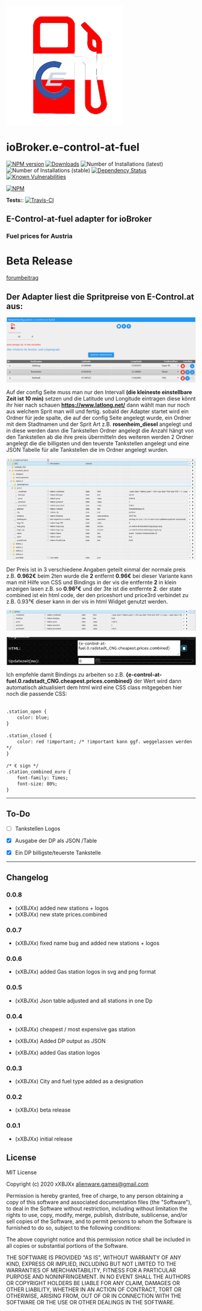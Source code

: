 ![Logo](admin/e-control-at-fuel.png)

# ioBroker.e-control-at-fuel

[![NPM version](http://img.shields.io/npm/v/iobroker.e-control-at-fuel.svg)](https://www.npmjs.com/package/iobroker.e-control-at-fuel)
[![Downloads](https://img.shields.io/npm/dm/iobroker.e-control-at-fuel.svg)](https://www.npmjs.com/package/iobroker.e-control-at-fuel)
![Number of Installations (latest)](http://iobroker.live/badges/e-control-at-fuel-installed.svg)
![Number of Installations (stable)](http://iobroker.live/badges/e-control-at-fuel-stable.svg)
[![Dependency Status](https://img.shields.io/david/xXBJXx/iobroker.e-control-at-fuel.svg)](https://david-dm.org/xXBJXx/iobroker.e-control-at-fuel)
[![Known Vulnerabilities](https://snyk.io/test/github/xXBJXx/ioBroker.e-control-at-fuel/badge.svg)](https://snyk.io/test/github/xXBJXx/ioBroker.e-control-at-fuel)

[![NPM](https://nodei.co/npm/iobroker.e-control-at-fuel.png?downloads=true)](https://nodei.co/npm/iobroker.e-control-at-fuel/)

**Tests:**: [![Travis-CI](http://img.shields.io/travis/xXBJXx/ioBroker.e-control-at-fuel/master.svg)](https://travis-ci.org/xXBJXx/ioBroker.e-control-at-fuel)

## E-Control-at-fuel adapter for ioBroker

### Fuel prices for Austria

# Beta Release

[forumbeitrag](https://forum.iobroker.net/topic/33033/e-control-at-fuel-kraftstoffpreise-f%C3%BCr-%C3%B6sterreich)

## Der Adapter liest die Spritpreise von E-Control.at aus:

![config](admin/config.png)

Auf der config Seite muss man nur den Intervall **(die kleineste einstellbare Zeit ist 10 min)** setzen und die Latitude und Longitude eintragen diese könnt ihr hier nach schauen **https://www.latlong.net/** dann wählt man nur noch aus welchem Sprit man will und fertig.
sobald der Adapter startet wird ein Ordner für jede spalte, die auf der config Seite angelegt wurde, ein Ordner mit dem Stadtnamen und der Sprit Art z.B. **rosenheim_diesel** angelegt und in diese werden dann die Tankstellen Ordner angelegt die Anzahl hängt von den Tankstellen ab die ihre preis übermitteln des weiteren werden 2 Ordner angelegt die die billigsten und den teuerste Tankstellen angelegt und eine JSON Tabelle für alle Tankstellen die im Ordner angelegt wurden.

![config](admin/objects.png)

Der Preis ist in 3 verschiedene Angaben geteilt einmal der normale preis z.B. **0.962€** beim 2ten wurde die **2** entfernt **0.96€** bei dieser Variante kann man mit Hilfe von CSS und Bindings in der vis die entfernte **2** in klein anzeigen lasen z.B. so **0.96²€** und der 3te ist die entfernte **2**.
der state combined ist ein html code, der den priceshort und price3rd verbindet zu z.B. 0.93³€ dieser kann in der vis in html Widget genutzt werden.

![config](admin/price.png)

![config](admin/html-widget.png)

Ich empfehle damit Bindings zu arbeiten so z.B. **{e-control-at-fuel.0.radstadt_CNG.cheapest.prices.combined}** der Wert wird dann automatisch aktualisiert
dem html wird eine CSS class mitgegeben hier noch die passende CSS:

```

.station_open {
    color: blue;
}

.station_closed {
    color: red !important; /* !important kann ggf. weggelassen werden */
}

/* € sign */
.station_combined_euro {
    font-family: Times;
    font-size: 80%;
}

```

_____________________

## To-Do

* [ ] Tankstellen Logos

* [x] Ausgabe der DP als JSON /Table

* [x] Ein DP billigste/teuerste Tankstelle

____________________________

## Changelog

### 0.0.8

* (xXBJXx) added new stations + logos
* (xXBJXx) new state prices.combined

### 0.0.7

* (xXBJXx) fixed name bug and added new stations + logos

### 0.0.6

* (xXBJXx) added Gas station logos in svg and png format

### 0.0.5

* (xXBJXx) Json table adjusted and all stations in one Dp

### 0.0.4

* (xXBJXx) cheapest / most expensive gas station

* (xXBJXx) Added DP output as JSON

* (xXBJXx) added Gas station logos

### 0.0.3

* (xXBJXx) City and fuel type added as a designation

### 0.0.2

* (xXBJXx) beta release

### 0.0.1

* (xXBJXx) initial release

## License

MIT License

Copyright (c) 2020 xXBJXx <alienware.games@gmail.com>

Permission is hereby granted, free of charge, to any person obtaining a copy
of this software and associated documentation files (the "Software"), to deal
in the Software without restriction, including without limitation the rights
to use, copy, modify, merge, publish, distribute, sublicense, and/or sell
copies of the Software, and to permit persons to whom the Software is
furnished to do so, subject to the following conditions:

The above copyright notice and this permission notice shall be included in all
copies or substantial portions of the Software.

THE SOFTWARE IS PROVIDED "AS IS", WITHOUT WARRANTY OF ANY KIND, EXPRESS OR
IMPLIED, INCLUDING BUT NOT LIMITED TO THE WARRANTIES OF MERCHANTABILITY,
FITNESS FOR A PARTICULAR PURPOSE AND NONINFRINGEMENT. IN NO EVENT SHALL THE
AUTHORS OR COPYRIGHT HOLDERS BE LIABLE FOR ANY CLAIM, DAMAGES OR OTHER
LIABILITY, WHETHER IN AN ACTION OF CONTRACT, TORT OR OTHERWISE, ARISING FROM,
OUT OF OR IN CONNECTION WITH THE SOFTWARE OR THE USE OR OTHER DEALINGS IN THE
SOFTWARE.
